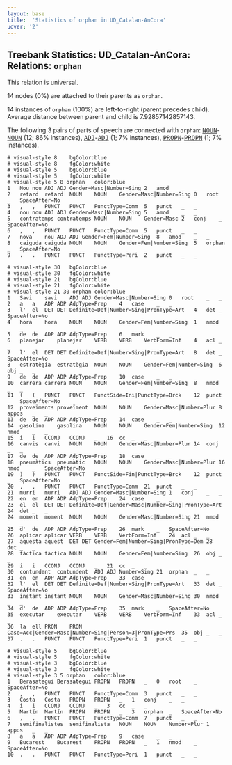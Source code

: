 ```yaml
---
layout: base
title:  'Statistics of orphan in UD_Catalan-AnCora'
udver: '2'
---
```


## Treebank Statistics: UD_Catalan-AnCora: Relations: `orphan`

This relation is universal.

14 nodes (0%) are attached to their parents as `orphan`.

14 instances of `orphan` (100%) are left-to-right (parent precedes child).
Average distance between parent and child is 7.92857142857143.

The following 3 pairs of parts of speech are connected with `orphan`: <tt><a href="ca_ancora-pos-NOUN.html">NOUN</a></tt>-<tt><a href="ca_ancora-pos-NOUN.html">NOUN</a></tt> (12; 86% instances), <tt><a href="ca_ancora-pos-ADJ.html">ADJ</a></tt>-<tt><a href="ca_ancora-pos-ADJ.html">ADJ</a></tt> (1; 7% instances), <tt><a href="ca_ancora-pos-PROPN.html">PROPN</a></tt>-<tt><a href="ca_ancora-pos-PROPN.html">PROPN</a></tt> (1; 7% instances).


~~~ conllu
# visual-style 8	bgColor:blue
# visual-style 8	fgColor:white
# visual-style 5	bgColor:blue
# visual-style 5	fgColor:white
# visual-style 5 8 orphan	color:blue
1	Nou	nou	ADJ	ADJ	Gender=Masc|Number=Sing	2	amod	_	_
2	retard	retard	NOUN	NOUN	Gender=Masc|Number=Sing	0	root	_	SpaceAfter=No
3	,	,	PUNCT	PUNCT	PunctType=Comm	5	punct	_	_
4	nou	nou	ADJ	ADJ	Gender=Masc|Number=Sing	5	amod	_	_
5	contratemps	contratemps	NOUN	NOUN	Gender=Masc	2	conj	_	SpaceAfter=No
6	,	,	PUNCT	PUNCT	PunctType=Comm	5	punct	_	_
7	nova	nou	ADJ	ADJ	Gender=Fem|Number=Sing	8	amod	_	_
8	caiguda	caiguda	NOUN	NOUN	Gender=Fem|Number=Sing	5	orphan	_	SpaceAfter=No
9	.	.	PUNCT	PUNCT	PunctType=Peri	2	punct	_	_

~~~


~~~ conllu
# visual-style 30	bgColor:blue
# visual-style 30	fgColor:white
# visual-style 21	bgColor:blue
# visual-style 21	fgColor:white
# visual-style 21 30 orphan	color:blue
1	Savi	savi	ADJ	ADJ	Gender=Masc|Number=Sing	0	root	_	_
2	a	a	ADP	ADP	AdpType=Prep	4	case	_	_
3	l'	el	DET	DET	Definite=Def|Number=Sing|PronType=Art	4	det	_	SpaceAfter=No
4	hora	hora	NOUN	NOUN	Gender=Fem|Number=Sing	1	nmod	_	_
5	de	de	ADP	ADP	AdpType=Prep	6	mark	_	_
6	planejar	planejar	VERB	VERB	VerbForm=Inf	4	acl	_	_
7	l'	el	DET	DET	Definite=Def|Number=Sing|PronType=Art	8	det	_	SpaceAfter=No
8	estratègia	estratègia	NOUN	NOUN	Gender=Fem|Number=Sing	6	obj	_	_
9	de	de	ADP	ADP	AdpType=Prep	10	case	_	_
10	carrera	carrera	NOUN	NOUN	Gender=Fem|Number=Sing	8	nmod	_	_
11	(	(	PUNCT	PUNCT	PunctSide=Ini|PunctType=Brck	12	punct	_	SpaceAfter=No
12	proveïments	proveïment	NOUN	NOUN	Gender=Masc|Number=Plur	8	appos	_	_
13	de	de	ADP	ADP	AdpType=Prep	14	case	_	_
14	gasolina	gasolina	NOUN	NOUN	Gender=Fem|Number=Sing	12	nmod	_	_
15	i	i	CCONJ	CCONJ	_	16	cc	_	_
16	canvis	canvi	NOUN	NOUN	Gender=Masc|Number=Plur	14	conj	_	_
17	de	de	ADP	ADP	AdpType=Prep	18	case	_	_
18	pneumàtics	pneumàtic	NOUN	NOUN	Gender=Masc|Number=Plur	16	nmod	_	SpaceAfter=No
19	)	)	PUNCT	PUNCT	PunctSide=Fin|PunctType=Brck	12	punct	_	SpaceAfter=No
20	,	,	PUNCT	PUNCT	PunctType=Comm	21	punct	_	_
21	murri	murri	ADJ	ADJ	Gender=Masc|Number=Sing	1	conj	_	_
22	en	en	ADP	ADP	AdpType=Prep	24	case	_	_
23	el	el	DET	DET	Definite=Def|Gender=Masc|Number=Sing|PronType=Art	24	det	_	_
24	moment	moment	NOUN	NOUN	Gender=Masc|Number=Sing	21	nmod	_	_
25	d'	de	ADP	ADP	AdpType=Prep	26	mark	_	SpaceAfter=No
26	aplicar	aplicar	VERB	VERB	VerbForm=Inf	24	acl	_	_
27	aquesta	aquest	DET	DET	Gender=Fem|Number=Sing|PronType=Dem	28	det	_	_
28	tàctica	tàctica	NOUN	NOUN	Gender=Fem|Number=Sing	26	obj	_	_
29	i	i	CCONJ	CCONJ	_	21	cc	_	_
30	contundent	contundent	ADJ	ADJ	Number=Sing	21	orphan	_	_
31	en	en	ADP	ADP	AdpType=Prep	33	case	_	_
32	l'	el	DET	DET	Definite=Def|Number=Sing|PronType=Art	33	det	_	SpaceAfter=No
33	instant	instant	NOUN	NOUN	Gender=Masc|Number=Sing	30	nmod	_	_
34	d'	de	ADP	ADP	AdpType=Prep	35	mark	_	SpaceAfter=No
35	executar	executar	VERB	VERB	VerbForm=Inf	33	acl	_	_
36	la	ell	PRON	PRON	Case=Acc|Gender=Masc|Number=Sing|Person=3|PronType=Prs	35	obj	_	_
37	.	.	PUNCT	PUNCT	PunctType=Peri	1	punct	_	_

~~~


~~~ conllu
# visual-style 5	bgColor:blue
# visual-style 5	fgColor:white
# visual-style 3	bgColor:blue
# visual-style 3	fgColor:white
# visual-style 3 5 orphan	color:blue
1	Berasategui	Berasategui	PROPN	PROPN	_	0	root	_	SpaceAfter=No
2	,	,	PUNCT	PUNCT	PunctType=Comm	3	punct	_	_
3	Costa	Costa	PROPN	PROPN	_	1	conj	_	_
4	i	i	CCONJ	CCONJ	_	3	cc	_	_
5	Martín	Martín	PROPN	PROPN	_	3	orphan	_	SpaceAfter=No
6	,	,	PUNCT	PUNCT	PunctType=Comm	7	punct	_	_
7	semifinalistes	semifinalista	NOUN	NOUN	Number=Plur	1	appos	_	_
8	a	a	ADP	ADP	AdpType=Prep	9	case	_	_
9	Bucarest	Bucarest	PROPN	PROPN	_	1	nmod	_	SpaceAfter=No
10	.	.	PUNCT	PUNCT	PunctType=Peri	1	punct	_	_

~~~


